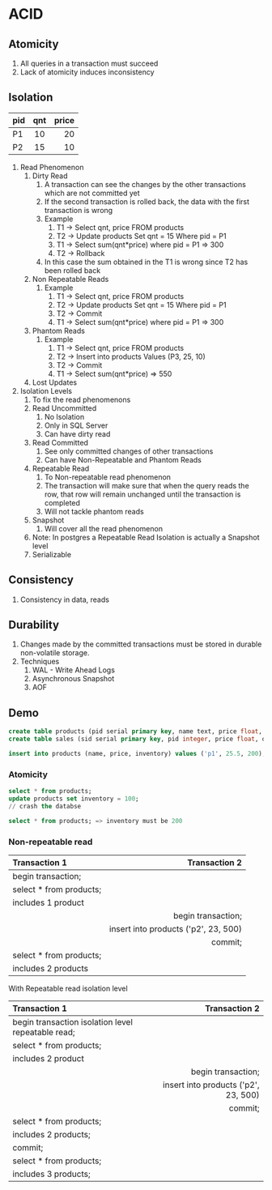 # ACID

## Atomicity

1. All queries in a transaction must succeed
2. Lack of atomicity induces inconsistency

## Isolation

| pid  |  qnt  | price |
| :--- | :---: | ----: |
| P1   |  10   |    20 |
| P2   |  15   |    10 |

1. Read Phenomenon
    1. Dirty Read
        1. A transaction can see the changes by the other transactions which are not committed yet
        2. If the second transaction is rolled back, the data with the first transaction is wrong
        3. Example
           1. T1 -> Select qnt, price FROM products
           2. T2 -> Update products Set qnt = 15 Where pid = P1
           3. T1 -> Select sum(qnt*price) where pid = P1 => 300
           4. T2 -> Rollback
        4. In this case the sum obtained in the T1 is wrong since T2 has been rolled back
    2. Non Repeatable Reads
       1. Example
           1. T1 -> Select qnt, price FROM products
           2. T2 -> Update products Set qnt = 15 Where pid = P1
           3. T2 -> Commit
           4. T1 -> Select sum(qnt*price) where pid = P1 => 300
    3. Phantom Reads
       1. Example
           1. T1 -> Select qnt, price FROM products
           2. T2 -> Insert into products Values (P3, 25, 10)
           3. T2 -> Commit
           4. T1 -> Select sum(qnt*price) => 550
    4. Lost Updates
2. Isolation Levels
   1. To fix the read phenomenons
   2. Read Uncommitted
      1. No Isolation
      2. Only in SQL Server
      3. Can have dirty read
   3. Read Committed
      1. See only committed changes of other transactions
      2. Can have Non-Repeatable and Phantom Reads
   4. Repeatable Read
      1. To Non-repeatable read phenomenon
      2. The transaction will make sure that when the query reads the row, that row will remain unchanged until the transaction is completed
      3. Will not tackle phantom reads
   5. Snapshot
      1. Will cover all the read phenomenon
   6. Note: In postgres a Repeatable Read Isolation is actually a Snapshot level
   7. Serializable

## Consistency

1. Consistency in data, reads

## Durability

1. Changes made by the committed transactions must be stored in durable non-volatile storage.
2. Techniques
   1. WAL - Write Ahead Logs
   2. Asynchronous Snapshot
   3. AOF

## Demo

```sql
create table products (pid serial primary key, name text, price float, inventory integer);
create table sales (sid serial primary key, pid integer, price float, quantity integer);

insert into products (name, price, inventory) values ('p1', 25.5, 200);
```

### Atomicity

```sql
select * from products;
update products set inventory = 100;
// crash the databse

select * from products; => inventory must be 200
```

### Non-repeatable read

| Transaction 1           |                        Transaction 2 |
| :---------------------- | -----------------------------------: |
| begin transaction;      |                                      |
| select * from products; |                                      |
| includes 1 product      |                                      |
|                         |                   begin transaction; |
|                         | insert into products ('p2', 23, 500) |
|                         |                              commit; |
| select * from products; |                                      |
| includes 2 products     |                                      |

With Repeatable read isolation level

| Transaction 1                                      |                        Transaction 2 |
| :------------------------------------------------- | -----------------------------------: |
| begin transaction isolation level repeatable read; |                                      |
| select * from products;                            |                                      |
| includes 2 product                                 |                                      |
|                                                    |                   begin transaction; |
|                                                    | insert into products ('p2', 23, 500) |
|                                                    |                              commit; |
| select * from products;                            |                                      |
| includes 2 products;                               |                                      |
| commit;                                            |                                      |
| select * from products;                            |                                      |
| includes 3 products;                               |                                      |


